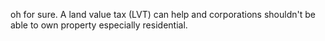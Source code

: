 oh for sure. A land value tax (LVT) can help and corporations shouldn't be able to own property especially residential.

